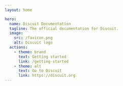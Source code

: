 ```yaml
---
layout: home

hero:
  name: Discuit Documentation
  tagline: The official documentation for Discuit.
  image:
    src: /favicon.png
    alt: Discuit logo
  actions:
    - theme: brand
      text: Getting started
      link: /getting-started
    - theme: alt
      text: Go to Discuit
      link: https://discuit.org
---
```

